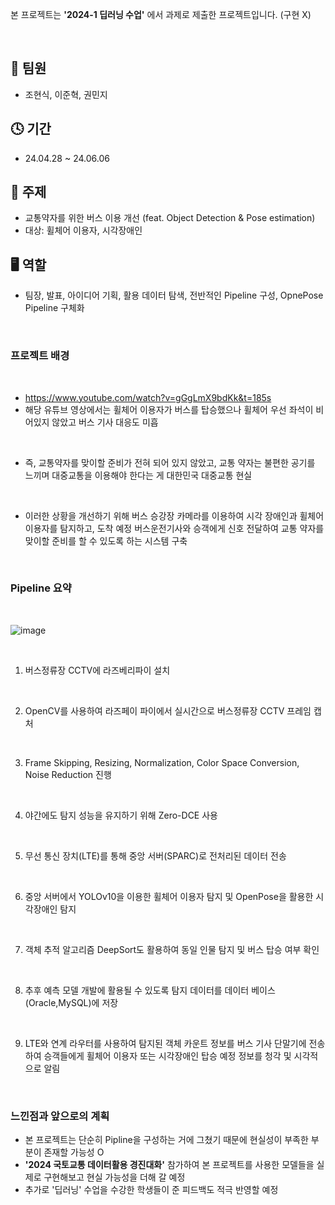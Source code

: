 본 프로젝트는 **'2024-1 딥러닝 수업'** 에서 과제로 제출한 프로젝트입니다. (구현 X)

<br/>

## 👬 팀원
- 조현식, 이준혁, 권민지

## 🕓 기간
- 24.04.28 ~ 24.06.06

## 📑 주제
- 교통약자를 위한 버스 이용 개선 (feat. Object Detection & Pose estimation)
- 대상: 휠체어 이용자, 시각장애인

## 🖥 역할 
- 팀장, 발표, 아이디어 기획, 활용 데이터 탐색, 전반적인 Pipeline 구성, OpnePose Pipeline 구체화

<br/>

### 프로젝트 배경

<br/>

- https://www.youtube.com/watch?v=gGgLmX9bdKk&t=185s
- 해당 유튜브 영상에서는 휠체어 이용자가 버스를 탑승했으나 휠체어 우선 좌석이 비어있지 않았고 버스 기사 대응도 미흡

<br/>

- 즉, 교통약자를 맞이할 준비가 전혀 되어 있지 않았고, 교통 약자는 불편한 공기를 느끼며 대중교통을 이용해야 한다는 게 대한민국 대중교통 현실

<br/>
  
- 이러한 상황을 개선하기 위해 버스 승강장 카메라를 이용하여 시각 장애인과 휠체어 이용자를 탐지하고, 도착 예정 버스운전기사와 승객에게 신호 전달하여 교통 약자를 맞이할 준비를 할 수 있도록 하는 시스템 구축


<br/>

### Pipeline 요약

<br/>

![image](https://github.com/hsjo827/KMU_Project/assets/133327403/8f6e5bd9-8a26-47bf-b342-d3046146078e)

<br/>

1. 버스정류장 CCTV에 라즈베리파이 설치

<br/>

2. OpenCV를 사용하여 라즈페이 파이에서 실시간으로 버스정류장 CCTV 프레임 캡처

<br/>

3. Frame Skipping, Resizing, Normalization, Color Space Conversion, Noise Reduction 진행

<br/>

4. 야간에도 탐지 성능을 유지하기 위해 Zero-DCE 사용

<br/>

5. 무선 통신 장치(LTE)를 통해 중앙 서버(SPARC)로 전처리된 데이터 전송

<br/>

6. 중앙 서버에서 YOLOv10을 이용한 휠체어 이용자 탐지 및 OpenPose을 활용한 시각장애인 탐지

<br/>

7. 객체 추적 알고리즘 DeepSort도 활용하여 동일 인물 탐지 및 버스 탑승 여부 확인

<br/>

8. 추후 예측 모델 개발에 활용될 수 있도록 탐지 데이터를 데이터 베이스(Oracle,MySQL)에 저장

<br/>

9. LTE와 연계 라우터를 사용하여 탐지된 객체 카운트 정보를 버스 기사 단말기에 전송하여 승객들에게 휠체어 이용자 또는 시각장애인 탑승 예정 정보를 청각 및 시각적으로 알림

<br/>

### 느낀점과 앞으로의 계획
- 본 프로젝트는 단순히 Pipline을 구성하는 거에 그쳤기 때문에 현실성이 부족한 부분이 존재할 가능성 O
- **'2024 국토교통 데이터활용 경진대화'** 참가하여 본 프로젝트를 사용한 모델들을 실제로 구현해보고 현실 가능성을 더해 갈 예정
- 추가로 '딥러닝' 수업을 수강한 학생들이 준 피드백도 적극 반영할 예정


